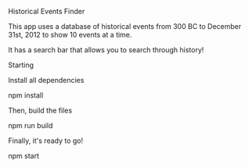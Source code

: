 Historical Events Finder

This app uses a database of historical events from 300 BC to December 31st, 2012 to show 10 events at a time.

It has a search bar that allows you to search through history!

Starting

Install all dependencies

npm install

Then, build the files

npm run build

Finally, it's ready to go!

npm start
